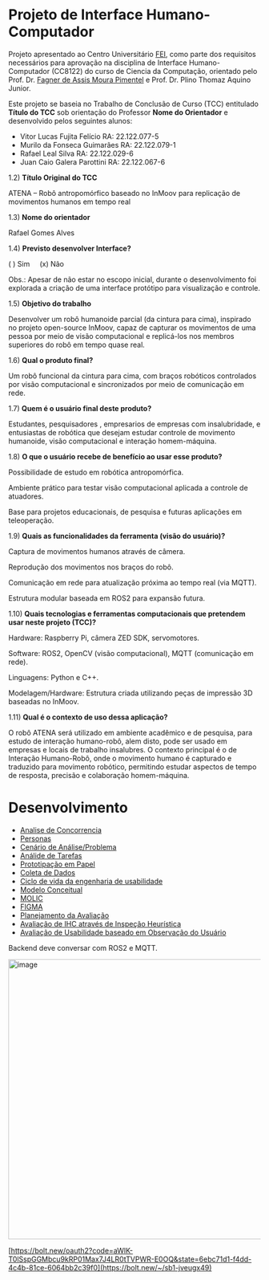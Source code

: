 # Projeto de Interface Humano-Computador

Projeto apresentado ao Centro Universitário [FEI](https://portal.fei.edu.br/), como parte dos requisitos necessários para aprovação na disciplina de Interface Humano-Computador (CC8122) do curso de Ciencia da Computação, orientado pelo Prof. Dr. [Fagner de Assis Moura Pimentel](https://github.com/fagnerpimentel) e Prof. Dr. Plino Thomaz Aquino Junior.

Este projeto se baseia no Trabalho de Conclusão de Curso (TCC) entitulado **Título do TCC** sob orientação do Professor **Nome do Orientador** e desenvolvido pelos seguintes alunos:

- Vitor Lucas Fujita Felício RA: 22.122.077-5
- Murilo da Fonseca Guimarães RA: 22.122.079-1
- Rafael Leal Silva RA: 22.122.029-6
- Juan Caio Galera Parottini RA: 22.122.067-6
  <br>
  
 1.2) **Título Original do TCC**

ATENA – Robô antropomórfico baseado no InMoov para replicação de movimentos humanos em tempo real

1.3) **Nome do orientador**

Rafael Gomes Alves

1.4) **Previsto desenvolver Interface?**

( ) Sim     (x) Não

Obs.: Apesar de não estar no escopo inicial, durante o desenvolvimento foi explorada a criação de uma interface protótipo para visualização e controle.

1.5) **Objetivo do trabalho**

Desenvolver um robô humanoide parcial (da cintura para cima), inspirado no projeto open-source InMoov, capaz de capturar os movimentos de uma pessoa por meio de visão computacional e replicá-los nos membros superiores do robô em tempo quase real.

1.6) **Qual o produto final?**

Um robô funcional da cintura para cima, com braços robóticos controlados por visão computacional e sincronizados por meio de comunicação em rede.

1.7) **Quem é o usuário final deste produto?**

Estudantes, pesquisadores , empresarios de empresas com insalubridade, e entusiastas de robótica que desejam estudar controle de movimento humanoide, visão computacional e interação homem-máquina.

1.8) **O que o usuário recebe de benefício ao usar esse produto?**

Possibilidade de estudo em robótica antropomórfica.

Ambiente prático para testar visão computacional aplicada a controle de atuadores.

Base para projetos educacionais, de pesquisa e futuras aplicações em teleoperação.

1.9) **Quais as funcionalidades da ferramenta (visão do usuário)?**

Captura de movimentos humanos através de câmera.

Reprodução dos movimentos nos braços do robô.

Comunicação em rede para atualização próxima ao tempo real (via MQTT).

Estrutura modular baseada em ROS2 para expansão futura.

1.10) **Quais tecnologias e ferramentas computacionais que pretendem usar neste projeto (TCC)?**

Hardware: Raspberry Pi, câmera ZED SDK, servomotores.

Software: ROS2, OpenCV (visão computacional), MQTT (comunicação em rede).

Linguagens: Python e C++.

Modelagem/Hardware: Estrutura criada utilizando peças de impressão 3D baseadas no InMoov.

1.11) **Qual é o contexto de uso dessa aplicação?**

O robô ATENA será utilizado em ambiente acadêmico e de pesquisa, para estudo de interação humano-robô, alem disto, pode ser usado em empresas e locais de trabalho insalubres. O contexto principal é o de Interação Humano-Robô, onde o movimento humano é capturado e traduzido para movimento robótico, permitindo estudar aspectos de tempo de resposta, precisão e colaboração homem-máquina.

# Desenvolvimento
 - [Analise de Concorrencia](https://github.com/vichelly/projeto-ihc/blob/main/docs/2_concorencia.md)
 - [Personas](https://github.com/vichelly/projeto-ihc/blob/main/docs/3_personas.md)
 - [Cenário de Análise/Problema](https://github.com/vichelly/projeto-ihc/blob/main/docs/4_cenarios.md)
 - [Análide de Tarefas](https://github.com/vichelly/projeto-ihc/blob/main/docs/5_analise_tarefas.md)
 - [Prototipação em Papel](https://github.com/vichelly/projeto-ihc/blob/main/docs/prototipacao.md)
 - [Coleta de Dados](https://github.com/vichelly/projeto-ihc/blob/main/docs/coleta_dados.md)
 - [Ciclo de vida da engenharia de usabilidade](https://github.com/vichelly/projeto-ihc/blob/main/docs/ciclo_vida.md)
 - [Modelo Conceitual](https://github.com/vichelly/projeto-ihc/blob/main/docs/modelo_conceitual.md)
 - [MOLIC](https://github.com/vichelly/projeto-ihc/blob/main/docs/molic.md)
 - [FIGMA](https://github.com/vichelly/projeto-ihc/blob/main/docs/figma.md)
 - [Planejamento da Avaliação](https://github.com/vichelly/projeto-ihc/blob/main/docs/planejamento_avaliacao.md)
 - [Avaliação de IHC através de Inspeção Heurística](https://github.com/vichelly/projeto-ihc/blob/main/docs/heuristica.md)
 - [Avaliação de Usabilidade baseado em Observação do Usuário](https://github.com/vichelly/projeto-ihc/blob/main/docs/observacao_usuario.md)

<!--
## Análise de concorrência

- Pesquise serviços ou podutos existentes atualmente que possam realizar o objetivo deste projeto.
- Selecione pelo menos 3 serviços ou podutos diferentes.
- Em relação aos concorrentes, respondam as seguintes perguntas?
  - Existe plataforma similar que atende o mesmo mercado e funcionalidades? Se sim: Quais os pontos positivos? Quais os pontos negativos?
  - Existe plataforma diferente quanto ao serviço, mas que atenda esse mercado? Se sim: Quais os pontos positivos? Quais os pontos negativos?
 
 
## Coleta de dados

## Modelo de tarefas

## Design

- Pense nas características de Affordances do seu serviço ou poduto. 
    - Que tipo de acessibilidades devem ser consideradas dentro do seu projeto?
- Discuta o papel das expectativas do usuário no projeto deste serviço ou poduto. Qual a importância e pontos a serem considerados se você quiser vender esse serviço ou poduto?

### Prototipação em baixo nível (papel)
#### Avaliação heurística

### Prtotipação em médio nível (Figma)
#### Avaliação heurística

### Prtotipação em alto nível (React)
#### Avaliação heurística

[^1]: Fonte: Adaptado de <https://hazeshift.com.br/mapa-de-empatia/>

<!-- TODOs:
- Add exemplos

Quero desenvolver uma interface de usuário para um projeto chamado Atena, um robô humanoide baseado no InMoov, que possui apenas a parte superior do corpo (da cintura para cima). O sistema utiliza Raspberry Pi, ROS2, visão computacional e MQTT.

A função principal do robô é capturar os movimentos dos braços de uma pessoa por câmera e replicá-los em tempo quase real.

Preciso de uma interface web (dashboard) acessível pelo navegador, hospedada no Raspberry Pi, que permita:

Stream de vídeo da câmera que captura a pessoa.

Um modelo simplificado (2D ou 3D) do robô mostrando a posição atual dos braços.

Controles principais

Botões: Iniciar replicação, Pausar, Controle manual, Modo demonstração.

Sliders para ajustar a velocidade e amplitude dos movimentos.

Opção de enviar comandos manuais para cada junta.

Monitoramento de estado

Indicadores de conexão MQTT e ROS2.

Logs básicos (ex: "Movimento recebido", "Erro no motor", etc.).

Estado da energia (ligado/desligado).

Configurações

Calibração dos braços.

Ajuste de parâmetros de sensibilidade e delay.

Perfil de usuário (salvar configurações).

Comunicação
-->
Backend deve conversar com ROS2 e MQTT.

<img width="644" height="558" alt="image" src="https://github.com/user-attachments/assets/cea61c70-9211-4b17-a561-5474c6436926" />

[https://bolt.new/oauth2?code=aWlK-T0lSspGGMbcu9kRP01Max7J4LR0tTVPWR-E0OQ&state=6ebc71d1-f4dd-4c4b-81ce-6064bb2c39f0](https://bolt.new/~/sb1-jveugx49)
